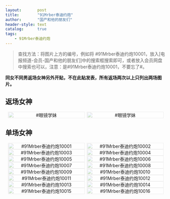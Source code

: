 ```yaml
---
layout:       post
title:        "91Mrber泰迪约炮"
author:       "国产和他的朋友们"
header-style: text
catalog:      true
tags:
    - 91Mrber泰迪约炮
---
```


> 查找方法：将图片上方的编号，例如将 #91Mrber泰迪约炮10001，放入[电报频道-会员-国产和他的朋友们]中的搜索框搜索即可，或者放入会员网盘中搜索也可以，注意：是#91Mrber泰迪约炮10001，不要忘了#。

**同女不同男返场女神另外开贴，不在此贴发表，所有返场两次以上只列出两场图片。**

## 返场女神

<div style="display: flex; justify-content: center;">
    <div style="position: relative; width: 48%; margin-right: 1%;">
        <img src="https://tanhuawanrenmigroup.top/91Mrbertaidiyuepao/91Mrbertaidiyuepao20001.jpg" style="width: 100%;"/>
        <div style="position: absolute; top: 0; left: 0; width: 100%; text-align: center; background-color: rgba(255, 255, 255, 0.7); font-size: 14px;">
            #眼镜学妹
        </div>
    </div>
    <div style="position: relative; width: 48%;">
        <img src="https://tanhuawanrenmigroup.top/91Mrbertaidiyuepao/91Mrbertaidiyuepao20002.jpg" style="width: 100%;"/>
        <div style="position: absolute; top: 0; left: 0; width: 100%; text-align: center; background-color: rgba(255, 255, 255, 0.7); font-size: 14px;">
            #眼镜学妹
        </div>
    </div>
    
    
</div>

## 单场女神

<div style="display: flex; justify-content: center;">
    <div style="position: relative; width: 48%; margin-right: 1%;">
        <img src="https://tanhuawanrenmigroup.top/91Mrbertaidiyuepao/91Mrbertaidiyuepao10001.jpg" style="width: 100%;"/>
        <div style="position: absolute; top: 0; left: 0; width: 100%; text-align: center; background-color: rgba(255, 255, 255, 0.7); font-size: 14px;">
            #91Mrber泰迪约炮10001
        </div>
    </div>
    <div style="position: relative; width: 48%;">
        <img src="https://tanhuawanrenmigroup.top/91Mrbertaidiyuepao/91Mrbertaidiyuepao10002.jpg" style="width: 100%;"/>
        <div style="position: absolute; top: 0; left: 0; width: 100%; text-align: center; background-color: rgba(255, 255, 255, 0.7); font-size: 14px;">
            #91Mrber泰迪约炮10002
        </div>
    </div>
</div>

<div style="display: flex; justify-content: center;">
    <div style="position: relative; width: 48%; margin-right: 1%;">
        <img src="https://tanhuawanrenmigroup.top/91Mrbertaidiyuepao/91Mrbertaidiyuepao10003.jpg" style="width: 100%;"/>
        <div style="position: absolute; top: 0; left: 0; width: 100%; text-align: center; background-color: rgba(255, 255, 255, 0.7); font-size: 14px;">
            #91Mrber泰迪约炮10003
        </div>
    </div>
    <div style="position: relative; width: 48%;">
        <img src="https://tanhuawanrenmigroup.top/91Mrbertaidiyuepao/91Mrbertaidiyuepao10004.jpg" style="width: 100%;"/>
        <div style="position: absolute; top: 0; left: 0; width: 100%; text-align: center; background-color: rgba(255, 255, 255, 0.7); font-size: 14px;">
            #91Mrber泰迪约炮10004
        </div>
    </div>
</div>

<div style="display: flex; justify-content: center;">
    <div style="position: relative; width: 48%; margin-right: 1%;">
        <img src="https://tanhuawanrenmigroup.top/91Mrbertaidiyuepao/91Mrbertaidiyuepao10005.jpg" style="width: 100%;"/>
        <div style="position: absolute; top: 0; left: 0; width: 100%; text-align: center; background-color: rgba(255, 255, 255, 0.7); font-size: 14px;">
            #91Mrber泰迪约炮10005
        </div>
    </div>
    <div style="position: relative; width: 48%;">
        <img src="https://tanhuawanrenmigroup.top/91Mrbertaidiyuepao/91Mrbertaidiyuepao10006.jpg" style="width: 100%;"/>
        <div style="position: absolute; top: 0; left: 0; width: 100%; text-align: center; background-color: rgba(255, 255, 255, 0.7); font-size: 14px;">
            #91Mrber泰迪约炮10006
        </div>
    </div>
</div>

<div style="display: flex; justify-content: center;">
    <div style="position: relative; width: 48%; margin-right: 1%;">
        <img src="https://tanhuawanrenmigroup.top/91Mrbertaidiyuepao/91Mrbertaidiyuepao10007.jpg" style="width: 100%;"/>
        <div style="position: absolute; top: 0; left: 0; width: 100%; text-align: center; background-color: rgba(255, 255, 255, 0.7); font-size: 14px;">
            #91Mrber泰迪约炮10007
        </div>
    </div>
    <div style="position: relative; width: 48%;">
        <img src="https://tanhuawanrenmigroup.top/91Mrbertaidiyuepao/91Mrbertaidiyuepao10008.jpg" style="width: 100%;"/>
        <div style="position: absolute; top: 0; left: 0; width: 100%; text-align: center; background-color: rgba(255, 255, 255, 0.7); font-size: 14px;">
            #91Mrber泰迪约炮10008
        </div>
    </div>
</div>

<div style="display: flex; justify-content: center;">
    <div style="position: relative; width: 48%; margin-right: 1%;">
        <img src="https://tanhuawanrenmigroup.top/91Mrbertaidiyuepao/91Mrbertaidiyuepao10009.jpg" style="width: 100%;"/>
        <div style="position: absolute; top: 0; left: 0; width: 100%; text-align: center; background-color: rgba(255, 255, 255, 0.7); font-size: 14px;">
            #91Mrber泰迪约炮10009
        </div>
    </div>
    <div style="position: relative; width: 48%;">
        <img src="https://tanhuawanrenmigroup.top/91Mrbertaidiyuepao/91Mrbertaidiyuepao10010.jpg" style="width: 100%;"/>
        <div style="position: absolute; top: 0; left: 0; width: 100%; text-align: center; background-color: rgba(255, 255, 255, 0.7); font-size: 14px;">
            #91Mrber泰迪约炮10010
        </div>
    </div>
</div>

<div style="display: flex; justify-content: center;">
    <div style="position: relative; width: 48%; margin-right: 1%;">
        <img src="https://tanhuawanrenmigroup.top/91Mrbertaidiyuepao/91Mrbertaidiyuepao10011.jpg" style="width: 100%;"/>
        <div style="position: absolute; top: 0; left: 0; width: 100%; text-align: center; background-color: rgba(255, 255, 255, 0.7); font-size: 14px;">
            #91Mrber泰迪约炮10011
        </div>
    </div>
    <div style="position: relative; width: 48%;">
        <img src="https://tanhuawanrenmigroup.top/91Mrbertaidiyuepao/91Mrbertaidiyuepao10012.jpg" style="width: 100%;"/>
        <div style="position: absolute; top: 0; left: 0; width: 100%; text-align: center; background-color: rgba(255, 255, 255, 0.7); font-size: 14px;">
            #91Mrber泰迪约炮10012
        </div>
    </div>
</div>

<div style="display: flex; justify-content: center;">
    <div style="position: relative; width: 48%; margin-right: 1%;">
        <img src="https://tanhuawanrenmigroup.top/91Mrbertaidiyuepao/91Mrbertaidiyuepao10013.jpg" style="width: 100%;"/>
        <div style="position: absolute; top: 0; left: 0; width: 100%; text-align: center; background-color: rgba(255, 255, 255, 0.7); font-size: 14px;">
            #91Mrber泰迪约炮10013
        </div>
    </div>
    <div style="position: relative; width: 48%;">
        <img src="https://tanhuawanrenmigroup.top/91Mrbertaidiyuepao/91Mrbertaidiyuepao10014.jpg" style="width: 100%;"/>
        <div style="position: absolute; top: 0; left: 0; width: 100%; text-align: center; background-color: rgba(255, 255, 255, 0.7); font-size: 14px;">
            #91Mrber泰迪约炮10014
        </div>
    </div>
</div>

<div style="display: flex; justify-content: center;">
    <div style="position: relative; width: 48%; margin-right: 1%;">
        <img src="https://tanhuawanrenmigroup.top/91Mrbertaidiyuepao/91Mrbertaidiyuepao10015.jpg" style="width: 100%;"/>
        <div style="position: absolute; top: 0; left: 0; width: 100%; text-align: center; background-color: rgba(255, 255, 255, 0.7); font-size: 14px;">
            #91Mrber泰迪约炮10015
        </div>
    </div>
    <div style="position: relative; width: 48%;">
        <img src="https://tanhuawanrenmigroup.top/91Mrbertaidiyuepao/91Mrbertaidiyuepao10016.jpg" style="width: 100%;"/>
        <div style="position: absolute; top: 0; left: 0; width: 100%; text-align: center; background-color: rgba(255, 255, 255, 0.7); font-size: 14px;">
            #91Mrber泰迪约炮10016
        </div>
    </div>
</div>
